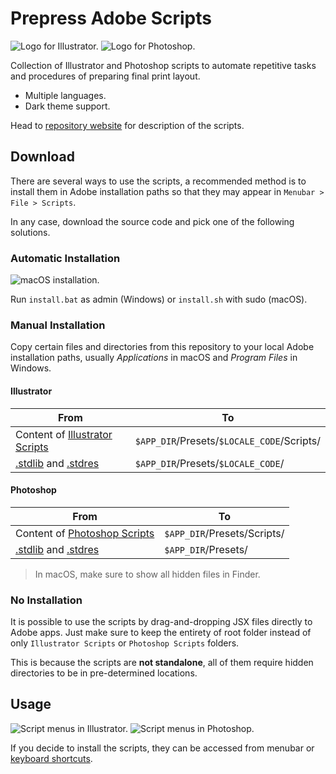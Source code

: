 # Prepress Adobe Scripts

![Logo for Illustrator.](https://github.com/hendraanggrian/prepress-adobe-scripts/raw/assets/logo_ai.png)
![Logo for Photoshop.](https://github.com/hendraanggrian/prepress-adobe-scripts/raw/assets/logo_psd.png)

Collection of Illustrator and Photoshop scripts to automate repetitive tasks and
procedures of preparing final print layout.

- Multiple languages.
- Dark theme support.

Head to [repository website](http://hendraanggrian.com/prepress-adobe-scripts/)
for description of the scripts.

## Download

There are several ways to use the scripts, a recommended method is to install
them in Adobe installation paths so that they may appear
in `Menubar > File > Scripts`.

In any case, download the source code and pick one of the following solutions.

### Automatic Installation

![macOS installation.](https://github.com/hendraanggrian/prepress-adobe-scripts/raw/assets/install.png)

Run `install.bat` as admin (Windows) or `install.sh` with sudo (macOS).

### Manual Installation

Copy certain files and directories from this repository to your local Adobe
installation paths, usually *Applications* in macOS and *Program Files* in
Windows.

#### Illustrator

| From | To |
| --- | --- |
| Content of [Illustrator Scripts] | `$APP_DIR`/Presets/`$LOCALE_CODE`/Scripts/ |
| [.stdlib] and [.stdres] | `$APP_DIR`/Presets/`$LOCALE_CODE`/ |

#### Photoshop

| From | To |
| --- | --- |
| Content of [Photoshop Scripts] | `$APP_DIR`/Presets/Scripts/ |
| [.stdlib] and [.stdres] | `$APP_DIR`/Presets/ |

> In macOS, make sure to show all hidden files in Finder.

### No Installation

It is possible to use the scripts by drag-and-dropping JSX files directly to
Adobe apps. Just make sure to keep the entirety of root folder instead of
only `Illustrator Scripts` or `Photoshop Scripts` folders.

This is because the scripts are **not standalone**, all of them require hidden
directories to be in pre-determined locations.

## Usage

![Script menus in Illustrator.](https://github.com/hendraanggrian/prepress-adobe-scripts/raw/assets/menu_ai.png)
![Script menus in Photoshop.](https://github.com/hendraanggrian/prepress-adobe-scripts/raw/assets/menu_psd.png)

If you decide to install the scripts, they can be accessed from menubar
or [keyboard shortcuts](Actions).

[.stdlib]: .stdlib
[.stdres]: .stdres
[Illustrator Scripts]: Illustrator%20Scripts
[Photoshop Scripts]: Photoshop%20Scripts
